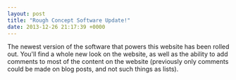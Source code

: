 ```yaml
---
layout: post
title: "Rough Concept Software Update!"
date: 2013-12-26 21:17:39 +0000
---
```

The newest version of the software that powers this website has been rolled out. You'll find a whole new look on the website, as well as the ability to add comments to most of the content on the website (previously only comments could be made on blog posts, and not such things as lists).
